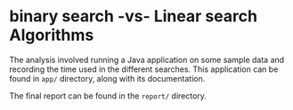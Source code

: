 
# binary search -vs- Linear search Algorithms

The analysis involved running a Java application on some sample
data and recording the time used in the different searches. This
application can be found in `app/` directory, along with its
documentation.

The final report can be found in the `report/` directory.

